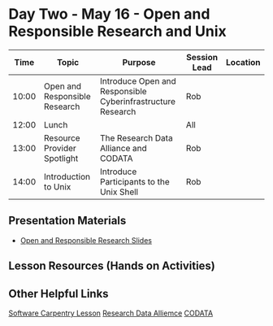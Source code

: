 # Day Two - May 16 - Open and Responsible Research and Unix 

| Time | Topic | Purpose | Session Lead | Location |
|------|-------|---------|--------------|----------|
| 10:00 | Open and Responsible Research | Introduce Open and Responsible Cyberinfrastructure Research | Rob | |
| 12:00 | Lunch | | All | | 
| 13:00 | Resource Provider Spotlight| The Research Data Alliance and CODATA | Rob | | 
| 14:00 | Introduction to Unix | Introduce Participants to the Unix Shell | Rob | | 

## Presentation Materials
   * [Open and Responsible Research Slides](https://docs.google.com/presentation/d/1N4lxv9MVOK6Q9rCgi0wZWWmXoGXaThr7/edit?usp=sharing&ouid=110678776512411560114&rtpof=true&sd=true)
## Lesson Resources (Hands on Activities)

## Other Helpful Links
[Software Carpentry Lesson](https://swcarpentry.github.io/shell-novice/)
[Research Data Alliemce](https://rd-alliance.org/node)
[CODATA](www.codata.org/)

